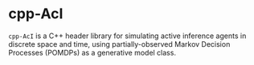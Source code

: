 # cpp-AcI
``cpp-AcI`` is a C++ header library for simulating active inference agents in
discrete space and time, using partially-observed Markov Decision Processes
(POMDPs) as a generative model class.
